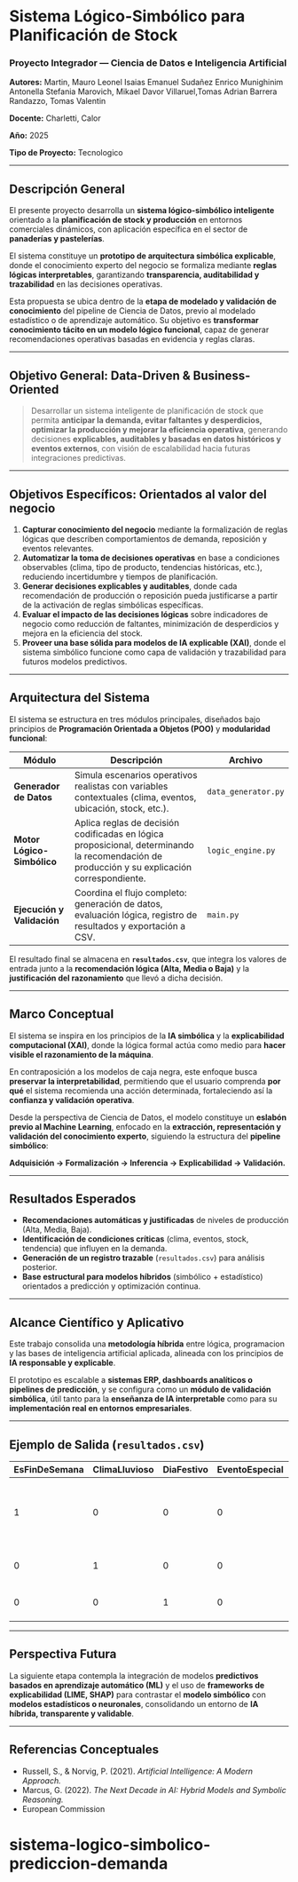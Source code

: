 
# Sistema Lógico-Simbólico para Planificación de Stock

### Proyecto Integrador — Ciencia de Datos e Inteligencia Artificial

**Autores:** 
Martin, Mauro Leonel
Isaias Emanuel Sudañez
Enrico Munighinim Antonella Stefania
Marovich, Mikael Davor
Villaruel,Tomas Adrian
Barrera Randazzo, Tomas Valentin

**Docente:** Charletti, Calor 

**Año:** 2025

**Tipo de Proyecto:** Tecnologico

---

## Descripción General

El presente proyecto desarrolla un **sistema lógico-simbólico inteligente** orientado a la **planificación de stock y producción** en entornos comerciales dinámicos, con aplicación específica en el sector de **panaderías y pastelerías**.

El sistema constituye un **prototipo de arquitectura simbólica explicable**, donde el conocimiento experto del negocio se formaliza mediante **reglas lógicas interpretables**, garantizando **transparencia, auditabilidad y trazabilidad** en las decisiones operativas.

Esta propuesta se ubica dentro de la **etapa de modelado y validación de conocimiento** del pipeline de Ciencia de Datos, previo al modelado estadístico o de aprendizaje automático. Su objetivo es **transformar conocimiento tácito en un modelo lógico funcional**, capaz de generar recomendaciones operativas basadas en evidencia y reglas claras.

---

##  Objetivo General: Data-Driven & Business-Oriented

> Desarrollar un sistema inteligente de planificación de stock que permita **anticipar la demanda, evitar faltantes y desperdicios, optimizar la producción y mejorar la eficiencia operativa**, generando decisiones **explicables, auditables y basadas en datos históricos y eventos externos**, con visión de escalabilidad hacia futuras integraciones predictivas.

---

## Objetivos Específicos: Orientados al valor del negocio

1. **Capturar conocimiento del negocio** mediante la formalización de reglas lógicas que describen comportamientos de demanda, reposición y eventos relevantes.
2. **Automatizar la toma de decisiones operativas** en base a condiciones observables (clima, tipo de producto, tendencias históricas, etc.), reduciendo incertidumbre y tiempos de planificación.
3. **Generar decisiones explicables y auditables**, donde cada recomendación de producción o reposición pueda justificarse a partir de la activación de reglas simbólicas específicas.
4. **Evaluar el impacto de las decisiones lógicas** sobre indicadores de negocio como reducción de faltantes, minimización de desperdicios y mejora en la eficiencia del stock.
5. **Proveer una base sólida para modelos de IA explicable (XAI)**, donde el sistema simbólico funcione como capa de validación y trazabilidad para futuros modelos predictivos.

---

## Arquitectura del Sistema

El sistema se estructura en tres módulos principales, diseñados bajo principios de **Programación Orientada a Objetos (POO)** y **modularidad funcional**:

| Módulo                     | Descripción                                                                                                                                  | Archivo             |
| -------------------------- | -------------------------------------------------------------------------------------------------------------------------------------------- | ------------------- |
| **Generador de Datos**     | Simula escenarios operativos realistas con variables contextuales (clima, eventos, ubicación, stock, etc.).                                  | `data_generator.py` |
| **Motor Lógico-Simbólico** | Aplica reglas de decisión codificadas en lógica proposicional, determinando la recomendación de producción y su explicación correspondiente. | `logic_engine.py`   |
| **Ejecución y Validación** | Coordina el flujo completo: generación de datos, evaluación lógica, registro de resultados y exportación a CSV.                              | `main.py`           |

El resultado final se almacena en **`resultados.csv`**, que integra los valores de entrada junto a la **recomendación lógica (Alta, Media o Baja)** y la **justificación del razonamiento** que llevó a dicha decisión.

---

## Marco Conceptual

El sistema se inspira en los principios de la **IA simbólica** y la **explicabilidad computacional (XAI)**, donde la lógica formal actúa como medio para **hacer visible el razonamiento de la máquina**.

En contraposición a los modelos de caja negra, este enfoque busca **preservar la interpretabilidad**, permitiendo que el usuario comprenda **por qué** el sistema recomienda una acción determinada, fortaleciendo así la **confianza y validación operativa**.

Desde la perspectiva de Ciencia de Datos, el modelo constituye un **eslabón previo al Machine Learning**, enfocado en la **extracción, representación y validación del conocimiento experto**, siguiendo la estructura del **pipeline simbólico**:

**Adquisición → Formalización → Inferencia → Explicabilidad → Validación.**

---

## Resultados Esperados

* **Recomendaciones automáticas y justificadas** de niveles de producción (Alta, Media, Baja).
* **Identificación de condiciones críticas** (clima, eventos, stock, tendencia) que influyen en la demanda.
* **Generación de un registro trazable** (`resultados.csv`) para análisis posterior.
* **Base estructural para modelos híbridos** (simbólico + estadístico) orientados a predicción y optimización continua.

---

## Alcance Científico y Aplicativo

Este trabajo consolida una **metodología híbrida** entre lógica, programacion y las bases de inteligencia artificial aplicada, alineada con los principios de **IA responsable y explicable**.

El prototipo es escalable a **sistemas ERP, dashboards analíticos o pipelines de predicción**, y se configura como un **módulo de validación simbólica**, útil tanto para la **enseñanza de IA interpretable** como para su **implementación real en entornos empresariales**.

---

## Ejemplo de Salida (`resultados.csv`)

| EsFinDeSemana | ClimaLluvioso | DiaFestivo | EventoEspecial | Recomendacion | Razonamiento                                                     |
| ------------- | ------------- | ---------- | -------------- | ------------- | ---------------------------------------------------------------- |
| 1             | 0             | 0          | 0              | **Alta**      | Regla A: Demanda combinada (día especial + flujo/tendencia alta) |
| 0             | 1             | 0          | 0              | **Baja**      | Regla C: Clima adverso o tendencia baja                          |
| 0             | 0             | 1          | 0              | **Alta**      | Regla A: Día festivo con tendencia alta                          |

---

##  Perspectiva Futura

La siguiente etapa contempla la integración de modelos **predictivos basados en aprendizaje automático (ML)** y el uso de **frameworks de explicabilidad (LIME, SHAP)** para contrastar el **modelo simbólico** con **modelos estadísticos o neuronales**, consolidando un entorno de **IA híbrida, transparente y validable**.

---

## Referencias Conceptuales

* Russell, S., & Norvig, P. (2021). *Artificial Intelligence: A Modern Approach.*
* Marcus, G. (2022). *The Next Decade in AI: Hybrid Models and Symbolic Reasoning.*
* European Commission
# sistema-logico-simbolico-prediccion-demanda
